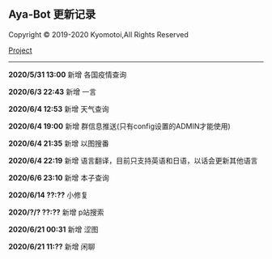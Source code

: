 ## Aya-Bot 更新记录

Copyright © 2019-2020 Kyomotoi,All Rights Reserved

[Project](https://github.com/Kyomotoi/Aya)

---
**2020/5/31 13:00**
新增 各国疫情查询

**2020/6/3 22:43**
新增 一言

**2020/6/4 12:53**
新增 天气查询

**2020/6/4 19:00**
新增 群信息推送(只有config设置的ADMIN才能使用)

**2020/6/4 21:35**
新增 以图搜番

**2020/6/4 22:19**
新增 语言翻译，目前只支持英语和日语，以话会更新其他语言

**2020/6/6 23:10**
新增 本子查询

**2020/6/14 ??:??**
小修复

**2020/?/? ??:??**
新增 p站搜索

**2020/6/21 00:31**
新增 涩图

**2020/6/21 11:??**
新增 闲聊
